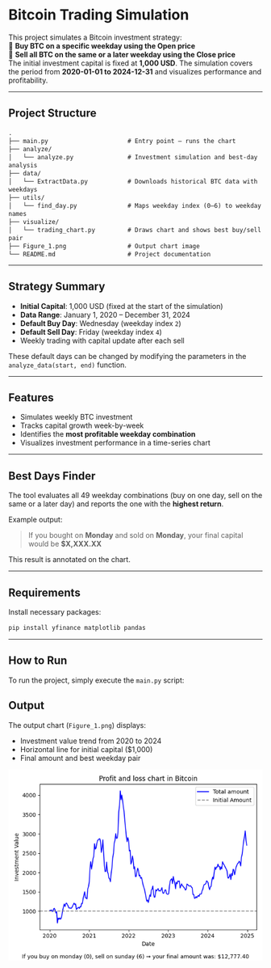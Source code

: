 
# Bitcoin Trading Simulation

This project simulates a Bitcoin investment strategy:  
📌 **Buy BTC on a specific weekday using the Open price**  
📌 **Sell all BTC on the same or a later weekday using the Close price**  
The initial investment capital is fixed at **1,000 USD**. The simulation covers the period from **2020-01-01 to 2024-12-31** and visualizes performance and profitability.

---

## Project Structure

```
.
├── main.py                      # Entry point – runs the chart
├── analyze/
│   └── analyze.py               # Investment simulation and best-day analysis
├── data/
│   └── ExtractData.py           # Downloads historical BTC data with weekdays
├── utils/
│   └── find_day.py              # Maps weekday index (0–6) to weekday names
├── visualize/
│   └── trading_chart.py         # Draws chart and shows best buy/sell pair
├── Figure_1.png                 # Output chart image
└── README.md                    # Project documentation
```

---

## Strategy Summary

- **Initial Capital**: 1,000 USD (fixed at the start of the simulation)
- **Data Range**: January 1, 2020 – December 31, 2024
- **Default Buy Day**: Wednesday (weekday index `2`)
- **Default Sell Day**: Friday (weekday index `4`)
- Weekly trading with capital update after each sell

These default days can be changed by modifying the parameters in the `analyze_data(start, end)` function.

---

## Features

- Simulates weekly BTC investment
- Tracks capital growth week-by-week
- Identifies the **most profitable weekday combination**
- Visualizes investment performance in a time-series chart

---

## Best Days Finder

The tool evaluates all 49 weekday combinations (buy on one day, sell on the same or a later day) and reports the one with the **highest return**.

Example output:
> If you bought on **Monday** and sold on **Monday**, your final capital would be **$X,XXX.XX**

This result is annotated on the chart.

---

## Requirements

Install necessary packages:

```bash
pip install yfinance matplotlib pandas
```

---

## How to Run

To run the project, simply execute the `main.py` script:


## Output

The output chart (`Figure_1.png`) displays:
- Investment value trend from 2020 to 2024
- Horizontal line for initial capital ($1,000)
- Final amount and best weekday pair

![Output Chart](Figure_1.png)
